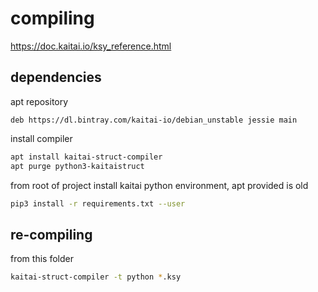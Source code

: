 # compiling

https://doc.kaitai.io/ksy_reference.html

## dependencies

apt repository
```apt
deb https://dl.bintray.com/kaitai-io/debian_unstable jessie main
```
install compiler
```bash
apt install kaitai-struct-compiler
apt purge python3-kaitaistruct
```

from root of project install kaitai python environment, apt provided is old
```bash
pip3 install -r requirements.txt --user
```

## re-compiling
from this folder
```bash
kaitai-struct-compiler -t python *.ksy
```

